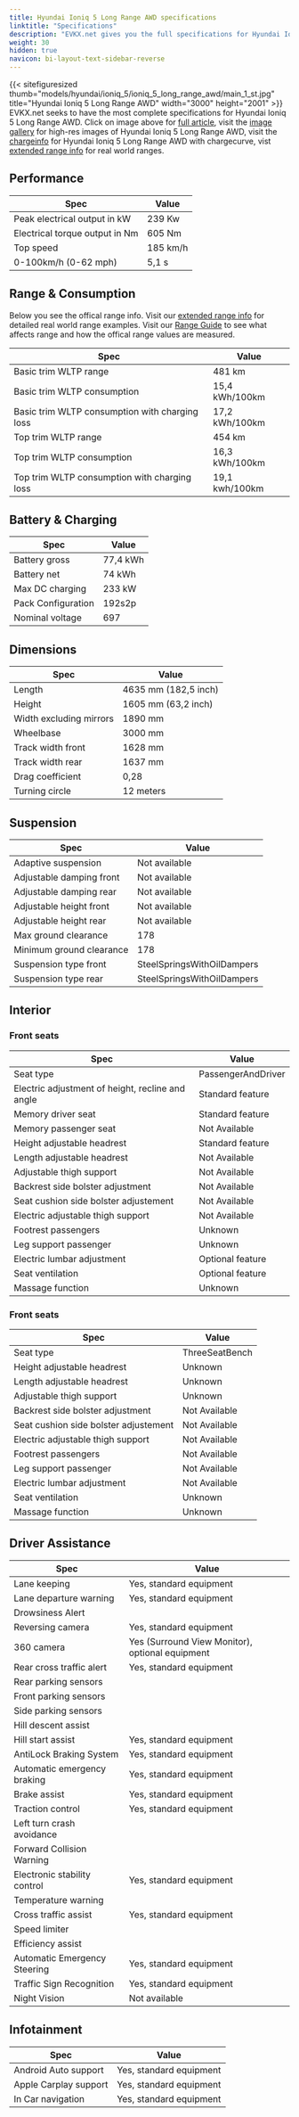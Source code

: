 ```yaml
---
title: Hyundai Ioniq 5 Long Range AWD specifications
linktitle: "Specifications"
description: "EVKX.net gives you the full specifications for Hyundai Ioniq 5 Long Range AWD."
weight: 30
hidden: true
navicon: bi-layout-text-sidebar-reverse
---
```

<!-- markdownlint-disable MD033 -->
{{< sitefiguresized thumb="models/hyundai/ioniq_5/ioniq_5_long_range_awd/main_1_st.jpg" title="Hyundai Ioniq 5 Long Range AWD" width="3000" height="2001" >}}
EVKX.net seeks to have the most complete specifications for Hyundai Ioniq 5 Long Range AWD. Click on image above for [full article](../), visit the [image gallery](../gallery/) for high-res images of Hyundai Ioniq 5 Long Range AWD, visit the [chargeinfo](../chargecurve/) for Hyundai Ioniq 5 Long Range AWD with chargecurve, vist [extended range info](../rangeandconsumption/) for real world ranges. 


## Performance

<table class="table table-striped">
<thead>
<tr><th>Spec</th><th>Value</th></tr>
</thead>
<tbody>
<tr><td>Peak electrical output in kW</td><td>239 Kw</td></tr>
<tr><td>Electrical torque output in Nm</td><td>605 Nm</td></tr>
<tr><td>Top speed</td><td>185 km/h</td></tr>
<tr><td>0-100km/h (0-62 mph)</td><td>5,1 s</td></tr>
</tbody>
</table>



## Range & Consumption

Below you see the offical range info. Visit our [extended range info](../rangeandconsumption/) for detailed real world range examples. Visit our [Range Guide](../../../../../guides/understandingrange/) to see what affects range and how the offical range values are measured.
<table class="table table-striped">
<thead>
<tr><th>Spec</th><th>Value</th></tr>
</thead>
<tbody>
<tr><td>Basic trim WLTP range</td><td>481 km</td></tr>
<tr><td>Basic trim WLTP consumption</td><td>15,4 kWh/100km</td></tr>
<tr><td>Basic trim WLTP consumption with charging loss</td><td>17,2 kWh/100km</td></tr>
<tr><td>Top trim WLTP range</td><td>454 km</td></tr>
<tr><td>Top trim WLTP consumption</td><td>16,3 kWh/100km</td></tr>
<tr><td>Top trim WLTP consumption with charging loss</td><td>19,1 kwh/100km</td></tr>
</tbody>
</table>



## Battery & Charging

<table class="table table-striped">
<thead>
<tr><th>Spec</th><th>Value</th></tr>
</thead>
<tbody>
<tr><td>Battery gross</td><td>77,4 kWh</td></tr>
<tr><td>Battery net</td><td>74 kWh</td></tr>
<tr><td>Max DC charging</td><td>233 kW</td></tr>
<tr><td>Pack Configuration</td><td>192s2p</td></tr>
<tr><td>Nominal voltage</td><td>697</td></tr>
</tbody>
</table>



## Dimensions

<table class="table table-striped">
<thead>
<tr><th>Spec</th><th>Value</th></tr>
</thead>
<tbody>
	<tr>
		<td>
			Length
		</td>
		<td>
			4635 mm (182,5 inch)
		</td>
	</tr>
	<tr>
		<td>
			Height
		</td>
		<td>
			1605 mm (63,2 inch)
		</td>
	</tr>
<tr><td>Width excluding mirrors</td><td>1890 mm</td></tr>
<tr><td>Wheelbase</td><td>3000 mm</td></tr>
<tr><td>Track width front</td><td>1628 mm</td></tr>
<tr><td>Track width rear</td><td>1637 mm</td></tr>
<tr><td>Drag coefficient</td><td>0,28</td></tr>
<tr><td>Turning circle</td><td>12 meters</td></tr>
</tbody>
</table>

## Suspension

<table class="table table-striped">
<thead>
<tr><th>Spec</th><th>Value</th></tr>
</thead>
<tbody>
<tr><td>Adaptive suspension</td><td>Not available</td></tr>
<tr><td>Adjustable damping front</td><td>Not available</td></tr>
<tr><td>Adjustable damping rear</td><td>Not available</td></tr>
<tr><td>Adjustable height front</td><td>Not available</td></tr>
<tr><td>Adjustable height rear</td><td>Not available</td></tr>
<tr><td>Max ground clearance</td><td>178</td></tr>
<tr><td>Minimum ground clearance</td><td>178</td></tr>
<tr><td>Suspension type front</td><td>SteelSpringsWithOilDampers</td></tr>
<tr><td>Suspension type rear</td><td>SteelSpringsWithOilDampers</td></tr>
</tbody>
</table>

## Interior


### Front seats

<table class="table table-striped">
<thead>
<tr><th>Spec</th><th>Value</th></tr>
</thead>
<tbody>
<tr><td>Seat type</td><td>PassengerAndDriver</td></tr>
<tr><td>Electric adjustment of height, recline and angle</td><td>Standard feature</td></tr>
<tr><td>Memory driver seat</td><td>Standard feature</td></tr>
<tr><td>Memory passenger seat</td><td>Not Available</td></tr>
<tr><td>Height adjustable headrest</td><td>Standard feature</td></tr>
<tr><td>Length adjustable headrest</td><td>Not Available</td></tr>
<tr><td>Adjustable thigh support</td><td>Not Available</td></tr>
<tr><td>Backrest side bolster adjustment</td><td>Not Available</td></tr>
<tr><td>Seat cushion side bolster adjustement</td><td>Not Available</td></tr>
<tr><td>Electric adjustable thigh support</td><td>Not Available</td></tr>
<tr><td>Footrest passengers</td><td>Unknown</td></tr>
<tr><td>Leg support passenger</td><td>Unknown</td></tr>
<tr><td>Electric lumbar adjustment</td><td>Optional feature</td></tr>
<tr><td>Seat ventilation</td><td>Optional feature</td></tr>
<tr><td>Massage function</td><td>Unknown</td></tr>
</tbody>
</table>

### Front seats

<table class="table table-striped">
<thead>
<tr><th>Spec</th><th>Value</th></tr>
</thead>
<tbody>
<tr><td>Seat type</td><td>ThreeSeatBench</td></tr>
<tr><td>Height adjustable headrest</td><td>Unknown</td></tr>
<tr><td>Length adjustable headrest</td><td>Unknown</td></tr>
<tr><td>Adjustable thigh support</td><td>Unknown</td></tr>
<tr><td>Backrest side bolster adjustment</td><td>Not Available</td></tr>
<tr><td>Seat cushion side bolster adjustement</td><td>Not Available</td></tr>
<tr><td>Electric adjustable thigh support</td><td>Not Available</td></tr>
<tr><td>Footrest passengers</td><td>Not Available</td></tr>
<tr><td>Leg support passenger</td><td>Not Available</td></tr>
<tr><td>Electric lumbar adjustment</td><td>Not Available</td></tr>
<tr><td>Seat ventilation</td><td>Unknown</td></tr>
<tr><td>Massage function</td><td>Unknown</td></tr>
</tbody>
</table>

## Driver Assistance

<table class="table table-striped">
<thead>
<tr><th>Spec</th><th>Value</th></tr>
</thead>
<tbody>
<tr><td>Lane keeping</td><td>Yes, standard equipment</td></tr>
<tr><td>Lane departure warning</td><td>Yes, standard equipment</td></tr>
<tr><td>Drowsiness Alert</td><td></td></tr>
<tr><td>Reversing camera</td><td>Yes, standard equipment</td></tr>
<tr><td>360 camera</td><td>Yes (Surround View Monitor), optional equipment</td></tr>
<tr><td>Rear cross traffic alert</td><td>Yes, standard equipment</td></tr>
<tr><td>Rear parking sensors</td><td></td></tr>
<tr><td>Front parking sensors</td><td></td></tr>
<tr><td>Side parking sensors</td><td></td></tr>
<tr><td>Hill descent assist</td><td></td></tr>
<tr><td>Hill start assist</td><td>Yes, standard equipment</td></tr>
<tr><td>AntiLock Braking System</td><td>Yes, standard equipment</td></tr>
<tr><td>Automatic emergency braking</td><td>Yes, standard equipment</td></tr>
<tr><td>Brake assist</td><td>Yes, standard equipment</td></tr>
<tr><td>Traction control</td><td>Yes, standard equipment</td></tr>
<tr><td>Left turn crash avoidance</td><td></td></tr>
<tr><td>Forward Collision Warning</td><td></td></tr>
<tr><td>Electronic stability control</td><td>Yes, standard equipment</td></tr>
<tr><td>Temperature warning</td><td></td></tr>
<tr><td>Cross traffic assist</td><td>Yes, standard equipment</td></tr>
<tr><td>Speed limiter</td><td></td></tr>
<tr><td>Efficiency assist</td><td></td></tr>
<tr><td>Automatic Emergency Steering</td><td>Yes, standard equipment</td></tr>
<tr><td>Traffic Sign Recognition</td><td>Yes, standard equipment</td></tr>
<tr><td>Night Vision</td><td>Not available</td></tr>
</tbody>
</table>

## Infotainment

<table class="table table-striped">
<thead>
<tr><th>Spec</th><th>Value</th></tr>
</thead>
<tbody>
<tr><td>Android Auto support</td><td>Yes, standard equipment</td></tr>
<tr><td>Apple Carplay support</td><td>Yes, standard equipment</td></tr>
<tr><td>In Car navigation</td><td>Yes, standard equipment</td></tr>
</tbody>
</table>
